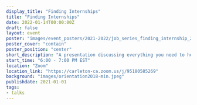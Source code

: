 ```yaml
---
display_title: "Finding Internships"
title: "Finding Internships"
date: 2022-01-14T00:00:00Z
draft: false
layout: event
poster: "images/event_posters/2021-2022/job_series_finding_internship_2.jpg"
poster_cover: "contain"
poster_position: "center"
short_description: "A presentation discussing everything you need to help find your first tech internship."
start_time: "6:00 - 7:00 PM EST"
location: "Zoom"
location_link: "https://carleton-ca.zoom.us/j/95180585269"
background: "images/orientation2018-min.jpeg"
publishdate: 2021-01-01
tags:
- talks
---
```

